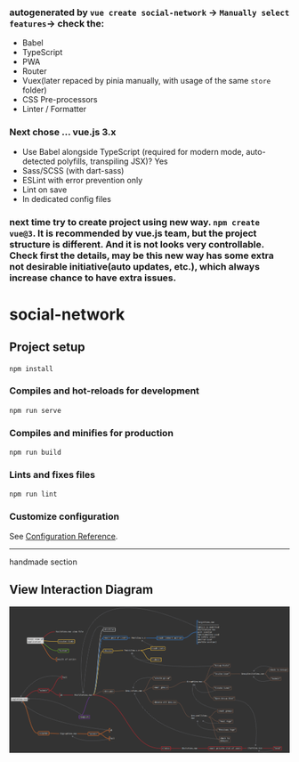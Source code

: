 ### autogenerated by `vue create social-network` -> `Manually select features`-> check the:
- Babel
- TypeScript
- PWA
- Router
- Vuex(later repaced by pinia manually, with usage of the same `store` folder)
- CSS Pre-processors
- Linter / Formatter
### Next chose ... vue.js 3.x
- Use Babel alongside TypeScript (required for modern mode, 
auto-detected polyfills, transpiling JSX)? Yes
- Sass/SCSS (with dart-sass)
- ESLint with error prevention only
- Lint on save
- In dedicated config files
### next time try to create project using new way. `npm create vue@3`. It is recommended by vue.js team, but the project structure is different. And it is not looks very controllable. Check first the details, may be this new way has some extra not desirable initiative(auto updates, etc.), which always increase chance to have extra issues.

# social-network

## Project setup
```
npm install
```

### Compiles and hot-reloads for development
```
npm run serve
```

### Compiles and minifies for production
```
npm run build
```

### Lints and fixes files
```
npm run lint
```

### Customize configuration
See [Configuration Reference](https://cli.vuejs.org/config/).

---
handmade section

## View Interaction Diagram  
![View Interaction Diagram](_files/vid.png)